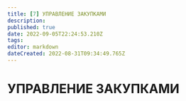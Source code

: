 ```yaml
---
title: [7] УПРАВЛЕНИЕ ЗАКУПКАМИ
description: 
published: true
date: 2022-09-05T22:24:53.210Z
tags: 
editor: markdown
dateCreated: 2022-08-31T09:34:49.765Z
---
```


# УПРАВЛЕНИЕ ЗАКУПКАМИ

